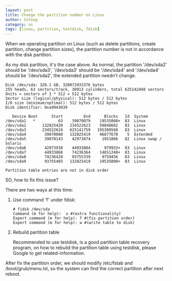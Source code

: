 ```yaml
---
layout: post
title: Change the partition number on Linux
author: Infong
category: os
tags: [linux, partition, testdisk, fdisk]
---
```



When we operating partition on Linux (such as delete partitions, create partition, change partition sizes), the partition number is not in accordance with the disk partition.

As my disk partition, it's the case above. As normal, the partition '/dev/sda2' should be '/dev/sda3', '/dev/sda3' should be '/dev/sda4' and '/dev/sda4' should be '/dev/sda2', the extended partition needn't change.

    Disk /dev/sda: 320.1 GB, 320072933376 bytes
    255 heads, 63 sectors/track, 38913 cylinders, total 625142448 sectors
    Units = sectors of 1 * 512 = 512 bytes
    Sector size (logical/physical): 512 bytes / 512 bytes
    I/O size (minimum/optimal): 512 bytes / 512 bytes
    Disk identifier: 0xa9943039

       Device Boot      Start         End      Blocks   Id  System
    /dev/sda1   *          63    39070079    19535008+  83  Linux
    /dev/sda2       132825420   234522623    50848602   83  Linux
    /dev/sda3       234522624   625141759   195309568   83  Linux
    /dev/sda4        39070080   132825419    46877670    5  Extended
    /dev/sda5        39070143    42973874     1951866   82  Linux swap / Solaris
    /dev/sda6        42973938    44933804      979933+  83  Linux
    /dev/sda7        44933868    74236364    14651248+  83  Linux
    /dev/sda8        74236428    93755339     9759456   83  Linux
    /dev/sda9        93755403   132825419    19535008+  83  Linux

    Partition table entries are not in disk order

SO, how to fix this issue?

There are two ways at this time:

1.  Use command 'f' under fdisk:

        # fidsk /dev/sda
        Command (m for help):  x #(extra functionality)
        Expert command (m for help): f #(fix partition order)
        Expert command (m for help): w #(write table to disk)

2.  Rebuild partition table

    Recommended to use testdisk, is a good partition table recovery program, on how to rebuild the partition table using testdisk, please Google to get related-information.

After fix the partition order, we should modify /etc/fstab and /boot/grub/menu.lst, so the system can find the correct partition after next reboot.
